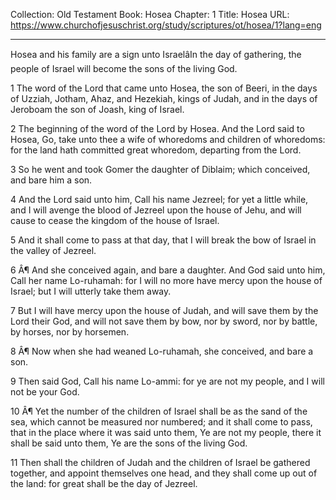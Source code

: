Collection: Old Testament
Book: Hosea
Chapter: 1
Title: Hosea
URL: https://www.churchofjesuschrist.org/study/scriptures/ot/hosea/1?lang=eng

---

Hosea and his family are a sign unto IsraelâIn the day of gathering, the people of Israel will become the sons of the living God.

1 The word of the Lord that came unto Hosea, the son of Beeri, in the days of Uzziah, Jotham, Ahaz, and Hezekiah, kings of Judah, and in the days of Jeroboam the son of Joash, king of Israel.

2 The beginning of the word of the Lord by Hosea. And the Lord said to Hosea, Go, take unto thee a wife of whoredoms and children of whoredoms: for the land hath committed great whoredom, departing from the Lord.

3 So he went and took Gomer the daughter of Diblaim; which conceived, and bare him a son.

4 And the Lord said unto him, Call his name Jezreel; for yet a little while, and I will avenge the blood of Jezreel upon the house of Jehu, and will cause to cease the kingdom of the house of Israel.

5 And it shall come to pass at that day, that I will break the bow of Israel in the valley of Jezreel.

6 Â¶ And she conceived again, and bare a daughter. And God said unto him, Call her name Lo-ruhamah: for I will no more have mercy upon the house of Israel; but I will utterly take them away.

7 But I will have mercy upon the house of Judah, and will save them by the Lord their God, and will not save them by bow, nor by sword, nor by battle, by horses, nor by horsemen.

8 Â¶ Now when she had weaned Lo-ruhamah, she conceived, and bare a son.

9 Then said God, Call his name Lo-ammi: for ye are not my people, and I will not be your God.

10 Â¶ Yet the number of the children of Israel shall be as the sand of the sea, which cannot be measured nor numbered; and it shall come to pass, that in the place where it was said unto them, Ye are not my people, there it shall be said unto them, Ye are the sons of the living God.

11 Then shall the children of Judah and the children of Israel be gathered together, and appoint themselves one head, and they shall come up out of the land: for great shall be the day of Jezreel.
